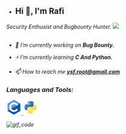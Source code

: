 - <h2>Hi 👋, I'm Rafi</h2>
<p><em>Security Enthusist and Bugbounty Hunter.    <img src="https://media.giphy.com/media/WUlplcMpOCEmTGBtBW/giphy.gif" width="50"><br><br>


- 🔭 I’m currently working on **Bug Bounty.**

- ⚡ I’m currently learning **C And Python.**

- 📫 How to reach me **ysf.root@gmail.com**


<h3 align="left">Languages and Tools:</h3>
<p align="left"> <a href="https://www.cprogramming.com/" target="_blank"> <img src="https://raw.githubusercontent.com/devicons/devicon/master/icons/c/c-original.svg" alt="c" width="40" height="40"/> </a> <a href="https://www.python.org" target="_blank"> <img src="https://raw.githubusercontent.com/devicons/devicon/master/icons/python/python-original.svg" alt="python" width="40" height="40"/> </a> </p>

![gif_code](https://user-images.githubusercontent.com/72573954/125516367-5a76193c-0ca4-4269-bf28-22d95855515d.gif)
